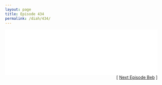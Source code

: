 ```yaml
---
layout: page
title: Episode 434
permalink: /diah/434/
---
```


<iframe allowfullscreen="true" frameborder="0" style="width:100%;" marginheight="0" marginwidth="0" mozallowfullscreen="true" scrolling="NO" src="//gdriveplayer.us/embed2.php?link=VPo%252BcyX3%252BMXMUBN7i0At7wY%252BxoUG3jEgcOirFeOuT%252BiiZFpayhhefgiT%252BQfURWrXMVUa2o9cyW9R1Kl4LGVKCnUWT5YlMSKCmJbtz%252Fwj1PGoPOXjsgPirusKCQQ9cvtdcQQsMQySIEDNAo3fjSucFF%252Fg1sjOraqy8ujM1SAGVuKNN3ZdySXi2ByO%252BiHAaE5fFzVLEkQLlxbTplxJEg56cu&amp;no_adult=yes" webkitallowfullscreen="true"></iframe>

<div align="right">[ <a href="/diah/435/">Next Episode Beb</a> ]</div>

